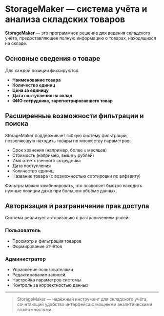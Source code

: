 # StorageMaker — система учёта и анализа складских товаров

**StorageMaker** — это программное решение для ведения складского учёта, предоставляющее полную информацию о товарах, находящихся на складе.

## Основные сведения о товаре

Для каждой позиции фиксируются:

- **Наименование товара**
- **Количество единиц**
- **Цена за единицу**
- **Дата поступления на склад**
- **ФИО сотрудника, зарегистрировавшего товар**

## Расширенные возможности фильтрации и поиска

StorageMaker поддерживает гибкую систему фильтрации, позволяющую находить товары по множеству параметров:

- Срок хранения (например, более `x` месяцев)
- Стоимость (например, выше `y` рублей)
- Имя ответственного сотрудника
- Дата поступления
- Количество единиц
- Название товара (с возможностью сортировки по алфавиту)

Фильтры можно комбинировать, что позволяет быстро находить нужные позиции даже при большом объёме данных.

## Авторизация и разграничение прав доступа

Система реализует авторизацию с разграничением ролей:

### Пользователь

- Просмотр и фильтрация товаров
- Формирование отчётов

### Администратор

- Управление пользователями
- Редактирование записей
- Настройка параметров системы
- Контроль за корректностью данных

---

> StorageMaker — надёжный инструмент для складского учёта, сочетающий удобство интерфейса с мощными аналитическими возможностями.
